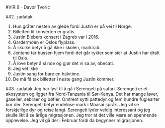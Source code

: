 #VIR 6 - Davor Tvorić

##2. zadatak

1. Hun gråter nesten av glede fordi Justin er på vei til Norge.
2. Billetten til konserten er gratis.
3. Justin Biebers konsert i Zagreb var i 2016.
4. Gardermoen er Oslos flyplass.
5. Å skulke betyr å gå ikke i skolen, markirati.
6. Jentene tar bussen hjem fordi det går rykter som sier at Justin har dratt til Oslo.
7. Å love betyr å si noe og gjør det vi sa av, obećati.
8. Jeg vet ikke
9. Justin sang for bare en halvtime.
10. De må få tak billetter i neste gang Justin kommer.

##3. zadatak
Jeg har lyst til å gå i Serengeti på safari. Serengeti er et økosystem og ligger fra Nord-Tanzania til Sør-Kenya. Det har mange løver, gaseller, sebraer og bøfler. Omtrent sytti pattedyr og fem hundre fuglearter bor der. Serengeti betyr endeløse mark i Maasai språk. Jeg vil se forskjellige dyr og reise langt. Serengeti lyder veldig interessant og jeg skulle likt å se årlige migrasjonen. Jeg tror at det ville være en spennende opplevelse. Jeg vil gå der i Februar fordi da begynner migrasjonen.